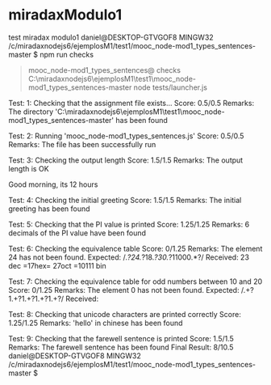 # miradaxModulo1
test miradax modulo1
daniel@DESKTOP-GTVGOF8 MINGW32 /c/miradaxnodejs6/ejemplosM1/test1/mooc_node-mod1_types_sentences-master
$ npm run checks

> mooc_node-mod1_types_sentences@ checks C:\miradaxnodejs6\ejemplosM1\test1\mooc_node-mod1_types_sentences-master
> node tests/launcher.js


Test: 1: Checking that the assignment file exists...
        Score: 0.5/0.5
        Remarks: The directory 'C:\miradaxnodejs6\ejemplosM1\test1\mooc_node-mod1_types_sentences-master' has been found

Test: 2: Running 'mooc_node-mod1_types_sentences.js'
        Score: 0.5/0.5
        Remarks: The file has been successfully run

Test: 3: Checking the output length
        Score: 1.5/1.5
        Remarks: The output length is OK

 Good morning, its 12 hours

Test: 4: Checking the initial greeting
        Score: 1.5/1.5
        Remarks: The initial greeting has been found

Test: 5: Checking that the PI value is printed
        Score: 1.25/1.25
        Remarks: 6 decimals of the PI value have been found

Test: 6: Checking the equivalence table
        Score: 0/1.25
        Remarks: The element 24 has not been found.
                        Expected: /.*?24.*?18.*?30.*?11000.*?/
                        Received: 23 dec  =17hex= 27oct =10111 bin

Test: 7: Checking the equivalence table for odd numbers between 10 and 20
        Score: 0/1.25
        Remarks: The element 0 has not been found.
                        Expected: /.+?1.+?1.+?1.+?1.+?/
                        Received:

Test: 8: Checking that unicode characters are printed correctly
        Score: 1.25/1.25
        Remarks: 'hello' in chinese has been found

Test: 9: Checking that the farewell sentence is printed
        Score: 1.5/1.5
        Remarks: The farewell sentence has been found
Final Result: 8/10.5
daniel@DESKTOP-GTVGOF8 MINGW32 /c/miradaxnodejs6/ejemplosM1/test1/mooc_node-mod1_types_sentences-master
$
